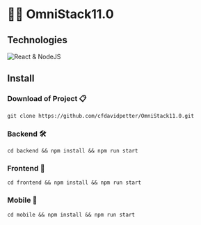 # 👨‍🎓 OmniStack11.0

## Technologies

![React & NodeJS](https://cdn.filestackcontent.com/9UlIPoSATP6iLvQJgHiF "React & NodeJS")

## Install

### Download of Project 📋
    git clone https://github.com/cfdavidpetter/OmniStack11.0.git
### Backend 🛠
    cd backend && npm install && npm run start
### Frontend 💎
    cd frontend && npm install && npm run start
### Mobile 📱
    cd mobile && npm install && npm run start

